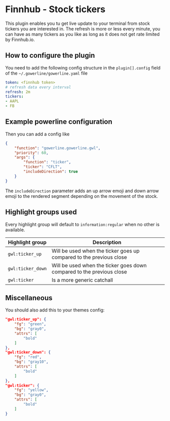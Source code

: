 # Finnhub - Stock tickers

This plugin enables you tu get live update to your terminal from stock
tickers you are interested in. The refresh is more or less every minute,
you can have as many tickers as you like as long as it does not get rate
limited by Finnhub.io.

## How to configure the plugin
You need to add the following config structure in the `plugin[].config` field of the `~/.gowerline/gowerline.yaml` file

```yaml
token: <finnhub token>
# refresh data every interval
refresh: 2m
tickers:
- AAPL
- FB
```

## Example powerline configuration
Then you can add a config like
```json
{
    "function": "gowerline.gowerline.gwl",
    "priority": 60,
    "args": {
        "function": "ticker",
        "ticker": "CFLT",
        "includeDirection": true
    }
}
```

The `includeDirection` parameter adds an up arrow emoji and down arrow emoji to the rendered segment depending on the movement of the stock.

## Highlight groups used
Every highlight group will default to `information:regular` when no other is available.

| Highlight group | Description |
| --- | --- |
| `gwl:ticker_up` | Will be used when the ticker goes up compared to the previous close |
| `gwl:ticker_down` | Will be used when the ticker goes down compared to the previous close |
| `gwl:ticker` | Is a more generic catchall |

## Miscellaneous

You should also add this to your themes config:
```json
"gwl:ticker_up": {
    "fg": "green",
    "bg": "gray0",
    "attrs": [
        "bold"
    ]
},
"gwl:ticker_down": {
    "fg": "red",
    "bg": "gray10",
    "attrs": [
        "bold"
    ]
},
"gwl:ticker": {
    "fg": "yellow",
    "bg": "gray0",
    "attrs": [
        "bold"
    ]
}
```